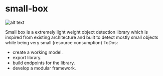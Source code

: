 # small-box
![alt text](https://cdn.pixabay.com/photo/2020/09/02/05/10/antique-5537337__340.jpg "Small Box")

Small box is a extremely light weight object detection library which is inspired from existing architecture and built to detect mostly small objects while being very small (resource consumption)
ToDos:
- create a working model.
- export library.
- build endpoints for the library.
- develop a modular framework.
